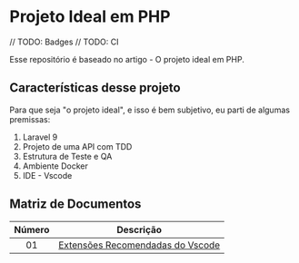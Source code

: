 # Projeto Ideal em PHP

// TODO: Badges
// TODO: CI

Esse repositório é baseado no artigo - O projeto ideal em PHP. 

## Características desse projeto

Para que seja "o projeto ideal", e isso é bem subjetivo, eu parti de algumas premissas: 

1. Laravel 9
2. Projeto de uma API com TDD
3. Estrutura de Teste e QA
4. Ambiente Docker
5. IDE - Vscode

## Matriz de Documentos

| Número |                              Descrição                              |
| :----: | :-----------------------------------------------------------------: |
|   01   | [Extensões Recomendadas do Vscode](docs/publish/01%20-%20Vscode.md) |
